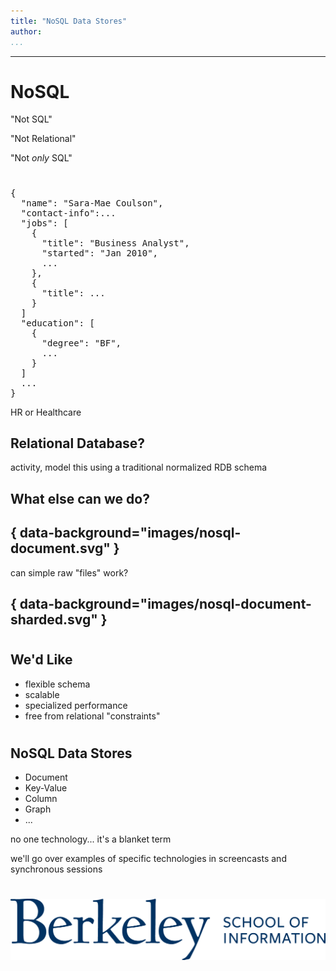 ```yaml
---
title: "NoSQL Data Stores"
author:
...
```


---

# NoSQL

<div class="notes">
"Not SQL"

"Not Relational"

"Not _only_ SQL"
</div>


#
## 

<pre>
{
  "name": "Sara-Mae Coulson", 
  "contact-info":...
  "jobs": [
    {
      "title": "Business Analyst",
      "started": "Jan 2010",
      ...
    },
    {
      "title": ...
    }
  ]
  "education": [
    {
      "degree": "BF",
      ...
    }
  ]
  ...
}
</pre>

<div class="notes">
HR or Healthcare
</div>


## Relational Database?

<div class="notes">
activity, model this using a traditional normalized RDB schema
</div>

## What else can we do?

## { data-background="images/nosql-document.svg" }

<div class="notes">
can simple raw "files" work?
</div>

## { data-background="images/nosql-document-sharded.svg" }

#
## We'd Like

- flexible schema
- scalable
- specialized performance
- free from relational "constraints"

#
## NoSQL Data Stores

- Document
- Key-Value
- Column
- Graph
- ...

<div class="notes">
no one technology... it's a blanket term

we'll go over examples of specific technologies
in screencasts and synchronous sessions
</div>

#
<img class="logo" src="images/berkeley-school-of-information-logo.png"/>
